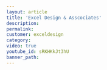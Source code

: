 ```yaml
---
layout: article
title: 'Excel Design & Asscociates'
description:
permalink:
customer: exceldesign
category:
video: true
youtube_id: sRKHKkJt3hU
banner_path:
---
```



